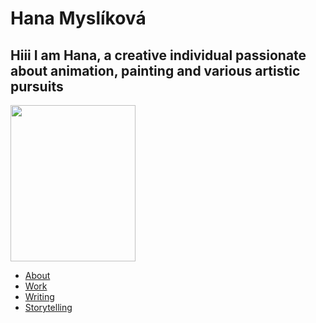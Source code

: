 # Hana Myslíková
## Hiii I am Hana, a creative individual passionate about animation, painting and various artistic pursuits
<img src="https://github.com/Typkazprahe/HanaMyslikova/assets/149475635/72425718-412f-46c2-9e53-5e12c66b3b54" width="200" height="250">

- [About](about/index.md) 
- [Work](work/index.md) 
- [Writing](writing/index.md)
- [Storytelling](Storytelling/process.md)
